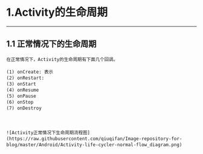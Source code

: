 # 1.Activity的生命周期

---

## 1.1 正常情况下的生命周期

    在正常情况下，Activity的生命周期有下面几个回调。
    
    (1) onCreate: 表示
    (2) onRestart:
    (3) onStart
    (4) onResume
    (5) onPause
    (6) onStop
    (7) onDestroy
    
    
    
    ![Activity正常情况下生命周期流程图](https://raw.githubusercontent.com/qiuqifan/Image-repository-for-blog/master/Android/Activity-life-cycler-normal-flow_diagram.png)
